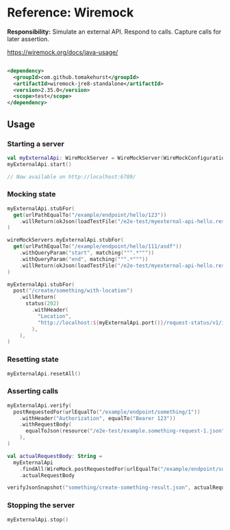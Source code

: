 # Reference: Wiremock

**Responsibility:** Simulate an external API. Respond to calls. Capture calls for later assertion.

https://wiremock.org/docs/java-usage/

```xml

<dependency>
  <groupId>com.github.tomakehurst</groupId>
  <artifactId>wiremock-jre8-standalone</artifactId>
  <version>2.35.0</version>
  <scope>test</scope>
</dependency>
```

## Usage

### Starting a server

```kotlin
val myExternalApi: WireMockServer = WireMockServer(WireMockConfiguration.wireMockConfig().port(6789))
myExternalApi.start()

// Now available on http://localhost:6789/
```

### Mocking state

```kotlin
myExternalApi.stubFor(
  get(urlPathEqualTo("/example/endpoint/hello/123"))
    .willReturn(okJson(loadTestFile("/e2e-test/myexternal-api-hello.response-123.json"))),
)

wireMockServers.myExternalApi.stubFor(
  get(urlPathEqualTo("/example/endpoint/hello/111/asdf"))
    .withQueryParam("start", matching(""".*"""))
    .withQueryParam("end", matching(""".*"""))
    .willReturn(okJson(loadTestFile("/e2e-test/myexternal-api-hello.response-111.json"))),
)

myExternalApi.stubFor(
  post("/create/something/with-location")
    .willReturn(
      status(202)
        .withHeader(
          "Location",
          "http://localhost:${myExternalApi.port()}/request-status/v1/id/1",
        ),
    ),
)
```

### Resetting state

```kotlin
myExternalApi.resetAll()
```

### Asserting calls

```kotlin
myExternalApi.verify(
  postRequestedFor(urlEqualTo("/example/endpoint/something/1"))
    .withHeader("Authorization", equalTo("Bearer 123"))
    .withRequestBody(
      equalToJson(resource("/e2e-test/example.something-request-1.json"))
    ),
)
```

```kotlin
val actualRequestBody: String =
  myExternalApi
    .findAll(WireMock.postRequestedFor(urlEqualTo("/example/endpoint/something")))[0]
    .actualRequestBody

verifyJsonSnapshot("something/create-something-result.json", actualRequestBody)

```

### Stopping the server

```kotlin
myExternalApi.stop()
```
